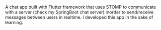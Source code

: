 A chat app built with Flutter framework that uses STOMP to communicate with a server (check my SpringBoot chat server) inorder to send/receive messages between users in realtime. I developed this app in the sake of learning.
